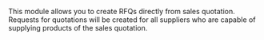 This module allows you to create RFQs directly from sales quotation. Requests for
quotations will be created for all suppliers who are capable of supplying products of
the sales quotation.
